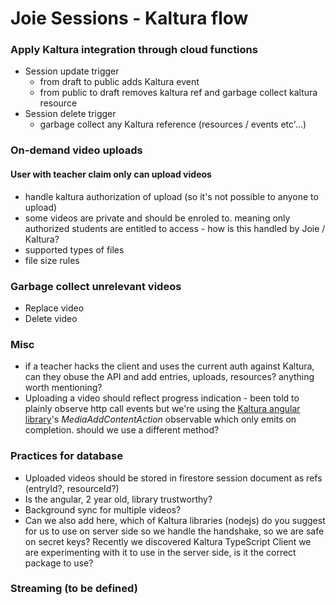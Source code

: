 # Joie Sessions - Kaltura flow
### Apply Kaltura integration through cloud functions
- Session update trigger
  - from draft to public adds Kaltura event
  - from public to draft removes kaltura ref and garbage collect kaltura resource
- Session delete trigger
  - garbage collect any Kaltura reference (resources / events etc'...)

### On-demand video uploads
#### User with teacher claim only can upload videos
- handle kaltura authorization of upload (so it's not possible to anyone to upload)
- some videos are private and should be enroled to. meaning only authorized students are entitled to access - how is this handled by Joie / Kaltura?
- supported types of files
- file size rules

### Garbage collect unrelevant videos
- Replace video
- Delete video

### Misc
- if a teacher hacks the client and uses the current auth against Kaltura, can they obuse the API and add entries, uploads, resources? anything worth mentioning?
- Uploading a video should reflect progress indication - been told to plainly observe http call events but we're using the [Kaltura angular library](https://github.com/kaltura/kaltura-ng)'s _MediaAddContentAction_ observable which only emits on completion. should we use a different method?

### Practices for database
- Uploaded videos should be stored in firestore session document as refs (entryId?, resourceId?)
- Is the angular, 2 year old, library trustworthy?
- Background sync for multiple videos?
- Can we also add here, which of Kaltura libraries (nodejs) do you suggest for us to use on server side so we handle the handshake, so we are safe on secret keys? Recently we discovered Kaltura TypeScript Client we are experimenting with it to use in the server side, is it the correct package to use?

### Streaming (to be defined)

